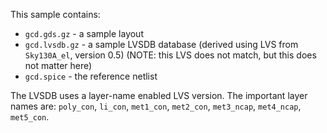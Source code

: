 <!--
--------------------------------------------------------------------------------
SPDX-FileCopyrightText: 2024 Martin Jan Köhler and Harald Pretl
Johannes Kepler University, Institute for Integrated Circuits.

This file is part of KPEX 
(see https://github.com/martinjankoehler/klayout-pex).

This program is free software: you can redistribute it and/or modify
it under the terms of the GNU General Public License as published by
the Free Software Foundation, either version 3 of the License, or
(at your option) any later version.

This program is distributed in the hope that it will be useful,
but WITHOUT ANY WARRANTY; without even the implied warranty of
MERCHANTABILITY or FITNESS FOR A PARTICULAR PURPOSE.  See the
GNU General Public License for more details.

You should have received a copy of the GNU General Public License
along with this program. If not, see <http://www.gnu.org/licenses/>.
SPDX-License-Identifier: GPL-3.0-or-later
--------------------------------------------------------------------------------
-->
This sample contains:

* `gcd.gds.gz` - a sample layout
* `gcd.lvsdb.gz` - a sample LVSDB database (derived using LVS from `Sky130A_el`, version 0.5)
  (NOTE: this LVS does not match, but this does not matter here)
* `gcd.spice` - the reference netlist

The LVSDB uses a layer-name enabled LVS version. The important 
layer names are: `poly_con`, `li_con`, `met1_con`, `met2_con`, `met3_ncap`, `met4_ncap`, `met5_con`.

